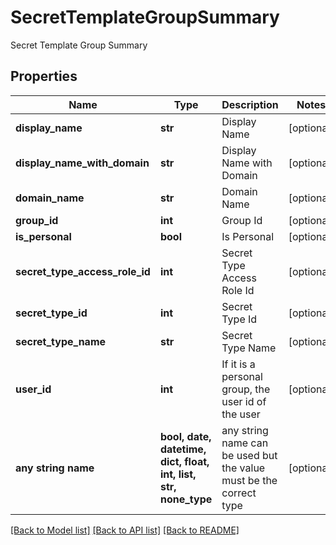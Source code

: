 # SecretTemplateGroupSummary

Secret Template Group Summary

## Properties
Name | Type | Description | Notes
------------ | ------------- | ------------- | -------------
**display_name** | **str** | Display Name | [optional] 
**display_name_with_domain** | **str** | Display Name with Domain | [optional] 
**domain_name** | **str** | Domain Name | [optional] 
**group_id** | **int** | Group Id | [optional] 
**is_personal** | **bool** | Is Personal | [optional] 
**secret_type_access_role_id** | **int** | Secret Type Access Role Id | [optional] 
**secret_type_id** | **int** | Secret Type Id | [optional] 
**secret_type_name** | **str** | Secret Type Name | [optional] 
**user_id** | **int** | If it is a personal group, the user id of the user | [optional] 
**any string name** | **bool, date, datetime, dict, float, int, list, str, none_type** | any string name can be used but the value must be the correct type | [optional]

[[Back to Model list]](../README.md#documentation-for-models) [[Back to API list]](../README.md#documentation-for-api-endpoints) [[Back to README]](../README.md)


